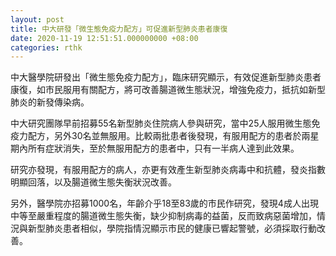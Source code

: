 ```yaml
---
layout: post
title: 中大研發「微生態免疫力配方」可促進新型肺炎患者康復
date: 2020-11-19 12:51:51.000000000 +08:00
categories: rthk
---
```


中大醫學院研發出「微生態免疫力配方」，臨床研究顯示，有效促進新型肺炎患者康復，如市民服用有關配方，將可改善腸道微生態狀況，增強免疫力，抵抗如新型肺炎的新發傳染病。

中大研究團隊早前招募55名新型肺炎住院病人參與研究，當中25人服用微生態免疫力配方，另外30名並無服用。比較兩批患者後發現，有服用配方的患者於兩星期內所有症狀消失，至於無服用配方的患者中，只有一半病人達到此效果。

研究亦發現，有服用配方的病人，亦更有效產生新型肺炎病毒中和抗體，發炎指數明顯回落，以及腸道微生態失衡狀況改善。

另外，醫學院亦招募1000名，年齡介乎18至83歲的市民作研究，發現4成人出現中等至嚴重程度的腸道微生態失衡，缺少抑制病毒的益菌，反而致病惡菌增加，情況與新型肺炎患者相似，學院指情況顯示市民的健康已響起警號，必須採取行動改善。
